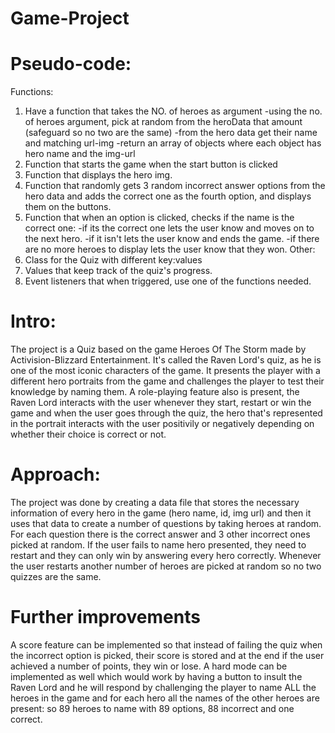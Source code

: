 # Game-Project

# Pseudo-code:
Functions:
1. Have a function that takes the NO. of heroes as argument
 -using the no. of heroes argument, pick at random from the heroData that amount (safeguard so no two are the same)
 -from the hero data get their name and matching url-img
 -return an array of objects where each object has hero name and the img-url
2. Function that starts the game when the start button is clicked
3. Function that displays the hero img.
4. Function that randomly gets 3 random incorrect answer options from the hero data and adds the correct one
    as the fourth option, and displays them on the buttons.
5. Function that when an option is clicked, checks if the name is the correct one:
    -if its the correct one lets the user know and moves on to the next hero.
    -if it isn't lets the user know and ends the game.
    -if there are no more heroes to display lets the user know that they won.
Other:
1. Class for the Quiz with different key:values
2. Values that keep track of the quiz's progress.
3. Event listeners that when triggered, use one of the functions needed.

# Intro:

The project is a Quiz based on the game Heroes Of The Storm made by Activision-Blizzard Entertainment. It's called the Raven Lord's quiz, as he is one of the most iconic characters of the game. It presents the player with a different hero portraits from the game and challenges the player to test their knowledge by naming them. A role-playing feature also is present, the Raven Lord interacts with the user whenever they start, restart or win the game and when the user goes through the quiz, the hero that's represented in the portrait interacts with the user positivily or negatively depending on whether their choice is correct or not.

# Approach:

The project was done by creating a data file that stores the necessary information of every hero in the game (hero name, id, img url) and then it uses that data to create a number of questions by taking heroes at random. For each question there is the correct answer and 3 other incorrect ones picked at random. If the user fails to name hero presented, they need to restart and they can only win by answering every hero correctly. Whenever the user restarts another number of heroes are picked at random so no two quizzes are the same.

# Further improvements

A score feature can be implemented so that instead of failing the quiz when the incorrect option is picked, their score is stored and at the end if the user achieved a number of points, they win or lose. 
A hard mode can be implemented as well which would work by having a button to insult the Raven Lord and he will respond by challenging the player to name ALL the heroes in the game and for each hero all the names of the other heroes are present: so 89 heroes to name with 89 options, 88 incorrect and one correct.